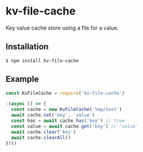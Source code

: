 # kv-file-cache

Key value cache store using a file for a value.

## Installation

```
$ npm install kv-file-cache
```

## Example

```js
const KvFileCache = require('kv-file-cache')

;(async () => {
  const cache = new KvFileCache('tmp/test')
  await cache.set('key', 'value')
  const has = await cache.has('key') // true
  const value = await cache.get('key') // 'value'
  await cache.clear('key')
  await cache.clearAll()
})()
```